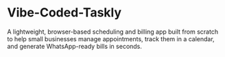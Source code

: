 # Vibe-Coded-Taskly
A lightweight, browser-based scheduling and billing app built from scratch to help small businesses manage appointments, track them in a calendar, and generate WhatsApp-ready bills in seconds.
